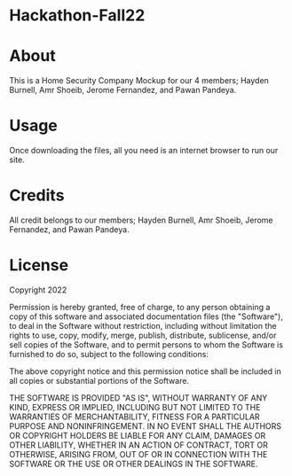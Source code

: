 # Hackathon-Fall22
# About
This is a Home Security Company Mockup for our 4 members; Hayden Burnell, Amr Shoeib, Jerome Fernandez, and Pawan Pandeya.

# Usage
Once downloading the files, all you need is an internet browser to run our site.

# Credits
All credit belongs to our members; Hayden Burnell, Amr Shoeib, Jerome Fernandez, and Pawan Pandeya.

# License

Copyright 2022

Permission is hereby granted, free of charge, to any person obtaining a copy of this software and associated documentation files (the "Software"), to deal in the Software without restriction, including without limitation the rights to use, copy, modify, merge, publish, distribute, sublicense, and/or sell copies of the Software, and to permit persons to whom the Software is furnished to do so, subject to the following conditions:

The above copyright notice and this permission notice shall be included in all copies or substantial portions of the Software.

THE SOFTWARE IS PROVIDED "AS IS", WITHOUT WARRANTY OF ANY KIND, EXPRESS OR IMPLIED, INCLUDING BUT NOT LIMITED TO THE WARRANTIES OF MERCHANTABILITY, FITNESS FOR A PARTICULAR PURPOSE AND NONINFRINGEMENT. IN NO EVENT SHALL THE AUTHORS OR COPYRIGHT HOLDERS BE LIABLE FOR ANY CLAIM, DAMAGES OR OTHER LIABILITY, WHETHER IN AN ACTION OF CONTRACT, TORT OR OTHERWISE, ARISING FROM, OUT OF OR IN CONNECTION WITH THE SOFTWARE OR THE USE OR OTHER DEALINGS IN THE SOFTWARE.

